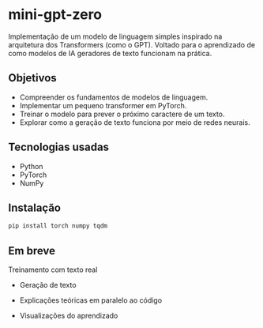 # mini-gpt-zero

Implementação de um modelo de linguagem simples inspirado na arquitetura dos Transformers (como o GPT). Voltado para o aprendizado de como modelos de IA geradores de texto funcionam na prática.

## Objetivos

- Compreender os fundamentos de modelos de linguagem.
- Implementar um pequeno transformer em PyTorch.
- Treinar o modelo para prever o próximo caractere de um texto.
- Explorar como a geração de texto funciona por meio de redes neurais.

## Tecnologias usadas

- Python
- PyTorch
- NumPy

## Instalação

```bash
pip install torch numpy tqdm
```
## Em breve
Treinamento com texto real

- Geração de texto

- Explicações teóricas em paralelo ao código

- Visualizações do aprendizado